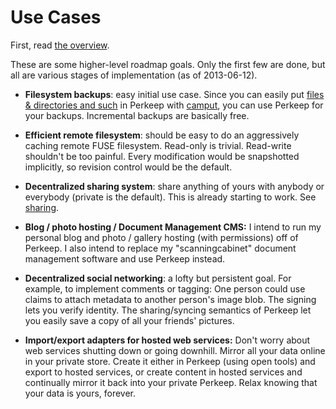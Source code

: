 # Use Cases

First, read [the overview](/doc/overview.md).

These are some higher-level roadmap goals. Only the first few are done, but all
are various stages of implementation (as of 2013-06-12).

* **Filesystem backups**: easy initial use case.  Since you can easily put
[files & directories and such](/doc/schema/) in Perkeep with
[camput](/cmd/camput), you can use Perkeep for your backups.  Incremental
backups are basically free.

* **Efficient remote filesystem**: should be easy to do an aggressively caching
remote FUSE filesystem.  Read-only is trivial.  Read-write shouldn't be too
painful. Every modification would be snapshotted implicitly, so revision
control would be the default.

* **Decentralized sharing system**: share anything of yours with anybody or
everybody (private is the default).  This is already starting to work.  See
[sharing](/doc/sharing.md).

* **Blog / photo hosting / Document Management CMS:**  I intend to run my
personal blog and photo / gallery hosting (with permissions) off of Perkeep.
I also intend to replace my "scanningcabinet" document management software and
use Perkeep instead.

* **Decentralized social networking**: a lofty but persistent goal. For
example, to implement comments or tagging: One person could use claims to
attach metadata to another person's image blob. The signing lets you verify
identity.  The sharing/syncing semantics of Perkeep let you easily save a
copy of all your friends' pictures.

* **Import/export adapters for hosted web services:**  Don't worry about web
services shutting down or going downhill.  Mirror all your data online in your
private store.  Create it either in Perkeep (using open tools) and export to
hosted services, or create content in hosted services and continually mirror it
back into your private Perkeep.  Relax knowing that your data is yours,
forever.
